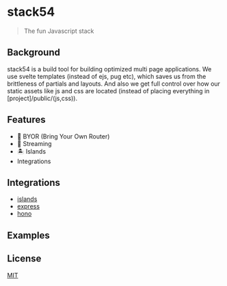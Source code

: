 # stack54

> The fun Javascript stack

## Background

stack54 is a build tool for building optimized multi page applications. We use svelte templates (instead of ejs, pug etc), which saves us from the brittleness of partials and layouts. And also we get full control over how our static assets like js and css are located (instead of placing everything in [project]/public/(js,css)).

## Features

- 🔌 BYOR (Bring Your Own Router)
- 📡 Streaming
- 🏝 Islands
- Integrations

## Integrations

- [islands](/integrations/island)
- [express](/integrations/express)
- [hono](/integrations/hono)

## Examples

## License

[MIT](https://github.com/joshamaju/stack54/blob/main/LICENSE)
